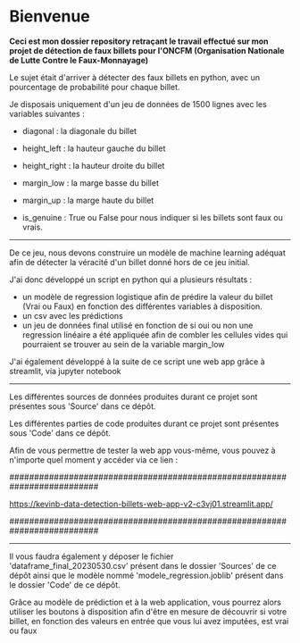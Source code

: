 # Bienvenue 

__Ceci est mon dossier repository retraçant le travail effectué sur mon projet de détection de faux billets pour l'ONCFM (Organisation Nationale de Lutte Contre le Faux-Monnayage)__

Le sujet était d'arriver à détecter des faux billets en python, avec un pourcentage de probabilité pour chaque billet.

Je disposais uniquement d'un jeu de données de 1500 lignes avec les variables suivantes :

- diagonal : la diagonale du billet

- height_left : la hauteur gauche du billet

- height_right : la hauteur droite du billet

- margin_low : la marge basse du billet

- margin_up : la marge haute du billet

- is_genuine : True ou False pour nous indiquer si les billets sont faux ou vrais.

__________________________________________________________________________________________________________

De ce jeu, nous devons construire un modèle de machine learning adéquat afin de détecter la véracité d'un billet donné hors de ce jeu initial.

J'ai donc développé un script en python qui a plusieurs résultats : 
- un modèle de regression logistique afin de prédire la valeur du billet (Vrai ou Faux) en fonction des différentes variables à disposition.
- un csv avec les prédictions
- un jeu de données final utilisé en fonction de si oui ou non une regression linéaire a été appliquée afin de combler les cellules vides qui pourraient se trouver au sein de la variable margin_low

J'ai également développé à la suite de ce script une web app grâce à streamlit, via jupyter notebook

__________________________________________________________________________________________________________

Les différentes sources de données produites durant ce projet sont présentes sous 'Source' dans ce dépôt.

Les différentes parties de code produites durant ce projet sont présentes sous 'Code' dans ce dépôt.

Afin de vous permettre de tester la web app vous-même, vous pouvez à n'importe quel moment y accéder via ce lien :

##########################################################################

 https://kevinb-data-detection-billets-web-app-v2-c3vj01.streamlit.app/
 
##########################################################################

__________________________________________________________________________________________________________

Il vous faudra également y déposer le fichier 'dataframe_final_20230530.csv' présent dans le dossier 'Sources' de ce dépôt ainsi que le modèle nommé 'modele_regression.joblib' présent dans le dossier 'Code' de ce dépôt.

Grâce au modèle de prédiction et à la web application, vous pourrez alors utiliser les boutons à disposition afin d'être en mesure de découvrir si votre billet, en fonction des valeurs en entrée que vous lui avez imputées, est vrai ou faux
